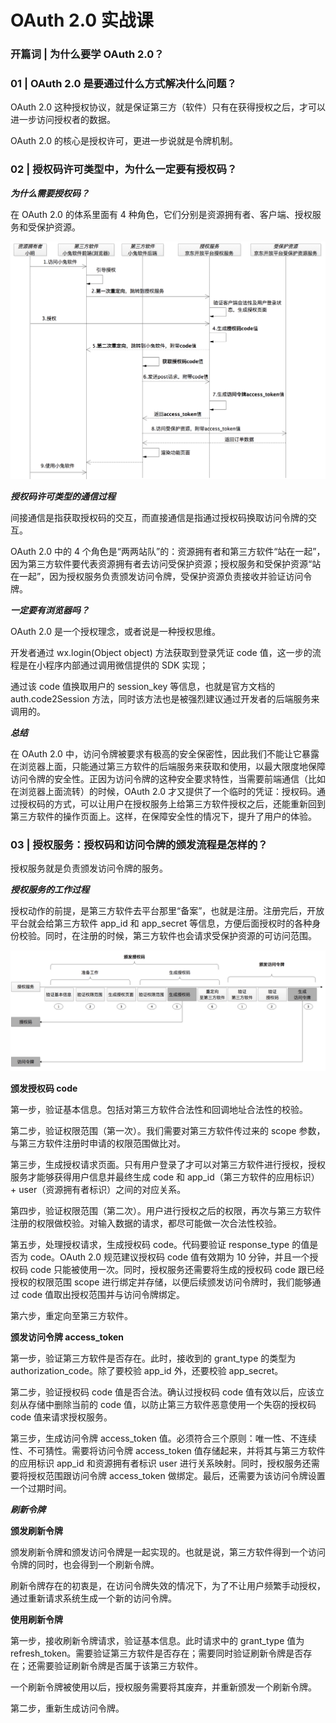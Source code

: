# OAuth 2.0 实战课

### 开篇词 | 为什么要学 OAuth 2.0？

### 01 | OAuth 2.0 是要通过什么方式解决什么问题？

OAuth 2.0 这种授权协议，就是保证第三方（软件）只有在获得授权之后，才可以进一步访问授权者的数据。

OAuth 2.0 的核心是授权许可，更进一步说就是令牌机制。

### 02 | 授权码许可类型中，为什么一定要有授权码？

***为什么需要授权码？***

在 OAuth 2.0 的体系里面有 4 种角色，它们分别是资源拥有者、客户端、授权服务和受保护资源。

![授权码许可流程](授权码许可流程.jpg)

***授权码许可类型的通信过程***

间接通信是指获取授权码的交互，而直接通信是指通过授权码换取访问令牌的交互。

OAuth 2.0 中的 4 个角色是“两两站队”的：资源拥有者和第三方软件“站在一起”，因为第三方软件要代表资源拥有者去访问受保护资源；授权服务和受保护资源“站在一起”，因为授权服务负责颁发访问令牌，受保护资源负责接收并验证访问令牌。

***一定要有浏览器吗？***

OAuth 2.0 是一个授权理念，或者说是一种授权思维。

开发者通过 wx.login(Object object) 方法获取到登录凭证 code 值，这一步的流程是在小程序内部通过调用微信提供的 SDK 实现；

通过该 code 值换取用户的 session_key 等信息，也就是官方文档的 auth.code2Session 方法，同时该方法也是被强烈建议通过开发者的后端服务来调用的。

***总结***

在 OAuth 2.0 中，访问令牌被要求有极高的安全保密性，因此我们不能让它暴露在浏览器上面，只能通过第三方软件的后端服务来获取和使用，以最大限度地保障访问令牌的安全性。正因为访问令牌的这种安全要求特性，当需要前端通信（比如在浏览器上面流转）的时候，OAuth 2.0 才又提供了一个临时的凭证：授权码。通过授权码的方式，可以让用户在授权服务上给第三方软件授权之后，还能重新回到第三方软件的操作页面上。这样，在保障安全性的情况下，提升了用户的体验。

### 03 | 授权服务：授权码和访问令牌的颁发流程是怎样的？

授权服务就是负责颁发访问令牌的服务。

***授权服务的工作过程***

授权动作的前提，是第三方软件去平台那里“备案”，也就是注册。注册完后，开放平台就会给第三方软件 app_id 和 app_secret 等信息，方便后面授权时的各种身份校验。同时，在注册的时候，第三方软件也会请求受保护资源的可访问范围。

![授权服务的工作过程](授权服务的工作过程.jpg)

**颁发授权码 code**

第一步，验证基本信息。包括对第三方软件合法性和回调地址合法性的校验。

第二步，验证权限范围（第一次）。我们需要对第三方软件传过来的 scope 参数，与第三方软件注册时申请的权限范围做比对。

第三步，生成授权请求页面。只有用户登录了才可以对第三方软件进行授权，授权服务才能够获得用户信息并最终生成 code 和 app_id（第三方软件的应用标识） + user（资源拥有者标识）之间的对应关系。

第四步，验证权限范围（第二次）。用户进行授权之后的权限，再次与第三方软件注册的权限做校验。对输入数据的请求，都尽可能做一次合法性校验。

第五步，处理授权请求，生成授权码 code。代码要验证 response_type 的值是否为 code。OAuth 2.0 规范建议授权码 code 值有效期为 10 分钟，并且一个授权码 code 只能被使用一次。同时，授权服务还需要将生成的授权码 code 跟已经授权的权限范围 scope 进行绑定并存储，以便后续颁发访问令牌时，我们能够通过 code 值取出授权范围并与访问令牌绑定。

第六步，重定向至第三方软件。

**颁发访问令牌 access_token**

第一步，验证第三方软件是否存在。此时，接收到的 grant_type 的类型为 authorization_code。除了要校验 app_id 外，还要校验 app_secret。

第二步，验证授权码 code 值是否合法。确认过授权码 code 值有效以后，应该立刻从存储中删除当前的 code 值，以防止第三方软件恶意使用一个失窃的授权码 code 值来请求授权服务。

第三步，生成访问令牌 access_token 值。必须符合三个原则：唯一性、不连续性、不可猜性。需要将访问令牌 access_token 值存储起来，并将其与第三方软件的应用标识 app_id 和资源拥有者标识 user 进行关系映射。同时，授权服务还需要将授权范围跟访问令牌 access_token 做绑定。最后，还需要为该访问令牌设置一个过期时间。

***刷新令牌***

**颁发刷新令牌**

颁发刷新令牌和颁发访问令牌是一起实现的。也就是说，第三方软件得到一个访问令牌的同时，也会得到一个刷新令牌。

刷新令牌存在的初衷是，在访问令牌失效的情况下，为了不让用户频繁手动授权，通过重新请求系统生成一个新的访问令牌。

**使用刷新令牌**

第一步，接收刷新令牌请求，验证基本信息。此时请求中的 grant_type 值为 refresh_token。需要验证第三方软件是否存在；需要同时验证刷新令牌是否存在；还需要验证刷新令牌是否属于该第三方软件。

一个刷新令牌被使用以后，授权服务需要将其废弃，并重新颁发一个刷新令牌。

第二步，重新生成访问令牌。